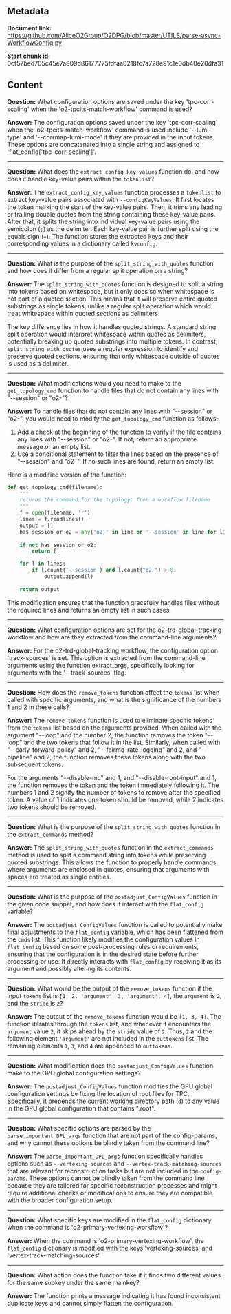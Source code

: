 ## Metadata

**Document link:** https://github.com/AliceO2Group/O2DPG/blob/master/UTILS/parse-async-WorkflowConfig.py

**Start chunk id:** 0cf57bed705c45e7a809d86177775fdfaa0218fc7a728e91c1e0db40e20dfa31

## Content

**Question:** What configuration options are saved under the key 'tpc-corr-scaling' when the 'o2-tpcits-match-workflow' command is used?

**Answer:** The configuration options saved under the key 'tpc-corr-scaling' when the 'o2-tpcits-match-workflow' command is used include '--lumi-type' and '--corrmap-lumi-mode' if they are provided in the input tokens. These options are concatenated into a single string and assigned to 'flat_config['tpc-corr-scaling']'.

---

**Question:** What does the `extract_config_key_values` function do, and how does it handle key-value pairs within the `tokenlist`?

**Answer:** The `extract_config_key_values` function processes a `tokenlist` to extract key-value pairs associated with `--configKeyValues`. It first locates the token marking the start of the key-value pairs. Then, it trims any leading or trailing double quotes from the string containing these key-value pairs. After that, it splits the string into individual key-value pairs using the semicolon (`;`) as the delimiter. Each key-value pair is further split using the equals sign (`=`). The function stores the extracted keys and their corresponding values in a dictionary called `kvconfig`.

---

**Question:** What is the purpose of the `split_string_with_quotes` function and how does it differ from a regular split operation on a string?

**Answer:** The `split_string_with_quotes` function is designed to split a string into tokens based on whitespace, but it only does so when whitespace is not part of a quoted section. This means that it will preserve entire quoted substrings as single tokens, unlike a regular split operation which would treat whitespace within quoted sections as delimiters.

The key difference lies in how it handles quoted strings. A standard string split operation would interpret whitespace within quotes as delimiters, potentially breaking up quoted substrings into multiple tokens. In contrast, `split_string_with_quotes` uses a regular expression to identify and preserve quoted sections, ensuring that only whitespace outside of quotes is used as a delimiter.

---

**Question:** What modifications would you need to make to the `get_topology_cmd` function to handle files that do not contain any lines with "--session" or "o2-"?

**Answer:** To handle files that do not contain any lines with "--session" or "o2-", you would need to modify the `get_topology_cmd` function as follows:

1. Add a check at the beginning of the function to verify if the file contains any lines with "--session" or "o2-". If not, return an appropriate message or an empty list.
2. Use a conditional statement to filter the lines based on the presence of "--session" and "o2-". If no such lines are found, return an empty list.

Here is a modified version of the function:

```python
def get_topology_cmd(filename):
    """
    returns the command for the topology; from a workflow filename
    """
    f = open(filename, 'r')
    lines = f.readlines()
    output = []
    has_session_or_o2 = any('o2-' in line or '--session' in line for line in lines)
    
    if not has_session_or_o2:
        return []

    for l in lines:
        if l.count('--session') and l.count("o2-") > 0:
            output.append(l)
    
    return output
```

This modification ensures that the function gracefully handles files without the required lines and returns an empty list in such cases.

---

**Question:** What configuration options are set for the o2-trd-global-tracking workflow and how are they extracted from the command-line arguments?

**Answer:** For the o2-trd-global-tracking workflow, the configuration option 'track-sources' is set. This option is extracted from the command-line arguments using the function extract_args, specifically looking for arguments with the '--track-sources' flag.

---

**Question:** How does the `remove_tokens` function affect the `tokens` list when called with specific arguments, and what is the significance of the numbers 1 and 2 in these calls?

**Answer:** The `remove_tokens` function is used to eliminate specific tokens from the `tokens` list based on the arguments provided. When called with the argument "--loop" and the number 2, the function removes the token "--loop" and the two tokens that follow it in the list. Similarly, when called with "--early-forward-policy" and 2, "--fairmq-rate-logging" and 2, and "--pipeline" and 2, the function removes these tokens along with the two subsequent tokens. 

For the arguments "--disable-mc" and 1, and "--disable-root-input" and 1, the function removes the token and the token immediately following it. The numbers 1 and 2 signify the number of tokens to remove after the specified token. A value of 1 indicates one token should be removed, while 2 indicates two tokens should be removed.

---

**Question:** What is the purpose of the `split_string_with_quotes` function in the `extract_commands` method?

**Answer:** The `split_string_with_quotes` function in the `extract_commands` method is used to split a command string into tokens while preserving quoted substrings. This allows the function to properly handle commands where arguments are enclosed in quotes, ensuring that arguments with spaces are treated as single entities.

---

**Question:** What is the purpose of the `postadjust_ConfigValues` function in the given code snippet, and how does it interact with the `flat_config` variable?

**Answer:** The `postadjust_ConfigValues` function is called to potentially make final adjustments to the `flat_config` variable, which has been flattened from the `cmds` list. This function likely modifies the configuration values in `flat_config` based on some post-processing rules or requirements, ensuring that the configuration is in the desired state before further processing or use. It directly interacts with `flat_config` by receiving it as its argument and possibly altering its contents.

---

**Question:** What would be the output of the `remove_tokens` function if the input `tokens` list is `[1, 2, 'argument', 3, 'argument', 4]`, the `argument` is `2`, and the `stride` is `2`?

**Answer:** The output of the `remove_tokens` function would be `[1, 3, 4]`. The function iterates through the `tokens` list, and whenever it encounters the `argument` value `2`, it skips ahead by the `stride` value of `2`. Thus, `2` and the following element `'argument'` are not included in the `outtokens` list. The remaining elements `1`, `3`, and `4` are appended to `outtokens`.

---

**Question:** What modification does the `postadjust_ConfigValues` function make to the GPU global configuration settings?

**Answer:** The `postadjust_ConfigValues` function modifies the GPU global configuration settings by fixing the location of root files for TPC. Specifically, it prepends the current working directory path (`d`) to any value in the GPU global configuration that contains ".root".

---

**Question:** What specific options are parsed by the `parse_important_DPL_args` function that are not part of the config-params, and why cannot these options be blindly taken from the command line?

**Answer:** The `parse_important_DPL_args` function specifically handles options such as `--vertexing-sources` and `--vertex-track-matching-sources` that are relevant for reconstruction tasks but are not included in the `config-params`. These options cannot be blindly taken from the command line because they are tailored for specific reconstruction processes and might require additional checks or modifications to ensure they are compatible with the broader configuration setup.

---

**Question:** What specific keys are modified in the `flat_config` dictionary when the command is 'o2-primary-vertexing-workflow'?

**Answer:** When the command is 'o2-primary-vertexing-workflow', the `flat_config` dictionary is modified with the keys 'vertexing-sources' and 'vertex-track-matching-sources'.

---

**Question:** What action does the function take if it finds two different values for the same subkey under the same mainkey?

**Answer:** The function prints a message indicating it has found inconsistent duplicate keys and cannot simply flatten the configuration.